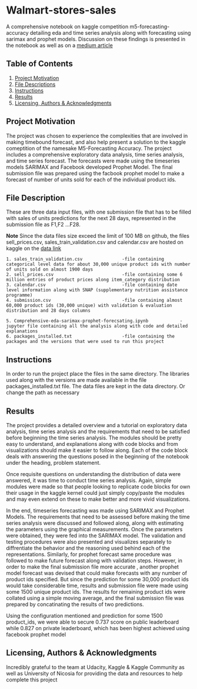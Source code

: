 # Walmart-stores-sales
A comprehensive notebook on kaggle competition m5-forecasting-accuracy detailing eda and time series analysis along with forecasting using sarimax and prophet models. Discussion on these findings is presented in the notebook as well as on a [medium article](https://medium.com/@mubashirh160/comprehensive-eda-time-series-forecasting-tutorial-using-sarimax-prophet-model-walmart-stores-caa3c3f1a6d6)

## Table of Contents
1. [Project Motivation](#motivation)
2. [File Descriptions](#files)
3. [Instructions](#instructions)
4. [Results](#results)
5. [Licensing, Authors & Acknowledgments](#licensing)

## Project Motivation<a name="motivation"></a>

The project was chosen to experience the complexities that are involved in making timebound forecast,  and also help present a solution to the kaggle comeptition of the namesake M5-Forecasting Accuracy. The project includes a comprehensive exploratory data analysis, time series analysis, and time series forecast. The forecasts were made using the timeseries models SARIMAX and Facebook developed Prophet Model. The final submission file was prepared using the facbook prophet model to make a forecast of number of units sold for each of the individual product ids. 



## File Description<a name="files"></a>

These are three data input files, with one submission file that has to be filled with sales of units predictions for the next 28 days, represented in the submission file as F1,F2 ...F28.

**Note** Since the data files size exceed the limit of 100 MB on github, the files sell_prices.csv, sales_train_validation.csv and calendar.csv are hosted on kaggle on the [data link](https://www.kaggle.com/c/m5-forecasting-accuracy/data)

```
1. sales_train_validation.csv               -file containing categorical level data for about 30,000 unique product ids with number of units sold on almost 1900 days
2. sell_prices.csv                          -file containing some 6 million entries of product prices along item_category distribution
3. calendar.csv                             -file containing date level information along with SNAP (supplementary nutrition assistance programme)
4. submission.csv                           -file containing almost 60,000 product ids (30,000 unique) with validation & evaluation distribution and 28 days columns

5. Comprehensive-eda-sarimax-prophet-forecsating.ipynb            -jupyter file containing all the analysis along with code and detailed explanations
6. packages_installed.txt                   -file containing the packages and the versions that were used to run this project

```

## Instructions<a name="instructions"></a>

In order to run the project place the files in the same directory. The libraries used along with the versions are made available in the file packages_installed.txt file. The data files are kept in the data directory. Or change the path as necessary

## Results<a name="results"></a>

The project provides a detailed overview and a tutorial on exploratory data analysis, time series analysis and the requirements that need to be satisfied before beginning the time series analysis. The modules should be pretty easy to understand, and explanations along with code blocks and from visualizations should make it easier to follow along. Each of the code block deals with answering the questions posed in the beginning of the notebook under the heading, problem statement.

Once requisite questions on understanding the distribution of data were answered, it was time to conduct time series analysis. Again, simple modules were made so that people looking to replicate code blocks for own their usage in the kaggle kernel could just simply copy/paste the modules and may even extend on these to make better and more vivid visualizations. 

In the end, timeseries forecasting was made using SARIMAX and Prophet Models. The requirements that need to be assessed before making the time series analysis were discussed and followed along, along with estimating the parameters using the graphical measurements. Once the parameters were obtained, they were fed into the SARIMAX model. The validation and testing procedures were also presented and visualizes separately to diffrentiate the behavior and the reasoning used behind each of the representations. Similarly, for prophet forecast same procedure was followed to make future forecast along with validation steps. However, in order to make the final submission file more accurate , another prophet model forecast was devised that could make forecasts with any number of product ids specified. But since the prediction for some 30,000 product ids would take considerable time, results and submission file were made using some 1500 unique product ids. The results for remaining product ids were collated using a simple moving average, and the final submission file was prepared by concatinating the results of two predictions.

Using the configuration mentioned and prediction for some 1500 product_ids, we were able to secure 0.737 score on public leaderboard while 0.827 on private leaderboard, which has been highest achieved using facebook prophet model

## Licensing, Authors & Acknowledgments<a name="licensing"></a>

Incredibly grateful to the team at Udacity, Kaggle & Kaggle Community as well as University of Nicosia for providing the data and resources to help complete this project
